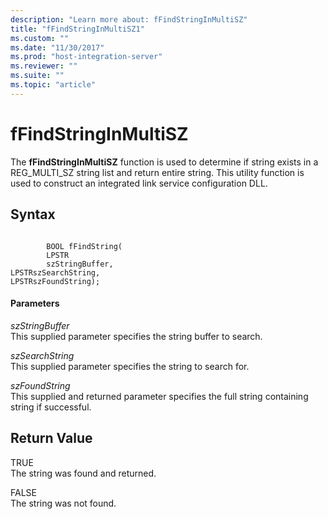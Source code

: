 ```yaml
---
description: "Learn more about: fFindStringInMultiSZ"
title: "fFindStringInMultiSZ1"
ms.custom: ""
ms.date: "11/30/2017"
ms.prod: "host-integration-server"
ms.reviewer: ""
ms.suite: ""
ms.topic: "article"
---
```

# fFindStringInMultiSZ
The **fFindStringInMultiSZ** function is used to determine if string exists in a REG_MULTI_SZ string list and return entire string. This utility function is used to construct an integrated link service configuration DLL.  
  
## Syntax  
  
```  
  
        BOOL fFindString(  
        LPSTR  
        szStringBuffer,  
LPSTRszSearchString,  
LPSTRszFoundString);  
```  
  
#### Parameters  
 *szStringBuffer*  
 This supplied parameter specifies the string buffer to search.  
  
 *szSearchString*  
 This supplied parameter specifies the string to search for.  
  
 *szFoundString*  
 This supplied and returned parameter specifies the full string containing string if successful.  
  
## Return Value  
 TRUE  
 The string was found and returned.  
  
 FALSE  
 The string was not found.
